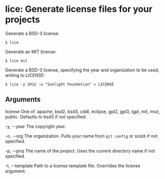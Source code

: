 # lice: Generate license files for your projects

Generate a BSD-3 license:

    $ lice

Generate an MIT license:

    $ lice mit

Generate a BSD-3 license, specifying the year and organization to be used, writing to *LICENSE*:

    $ lice -y 2012 -o "Sunlight Foundation" > LICENSE
    
## Arguments

license
    One of: apache, bsd2, bsd3, cddl, eclipse, gpl2, gpl3, lgpl, mit, moz, public. Defaults to bsd3 if not specified.

-y, --year
    The copyright year.
    
-o, --org
    The organization. Pulls your name from `git config` or `$USER` if not specified.

-p, --proj
    The name of the project. Uses the current directory name if not specified.

-t, --template
    Path to a license template file. Overrides the license argument.
    